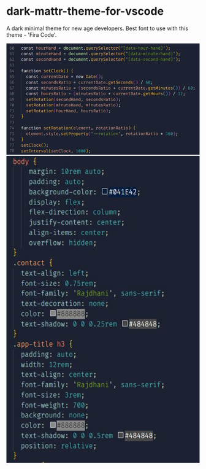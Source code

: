 # dark-mattr-theme-for-vscode
A dark minimal theme for new age developers.
Best font to use with this theme - 'Fira Code'.

<img src='https://github.com/tamojay/dark-mattr-theme-for-vscode/blob/main/dmattr-01.JPG'>
<img src = 'https://github.com/tamojay/dark-mattr-theme-for-vscode/blob/main/dmattr-03.JPG' width=600 height=800>
